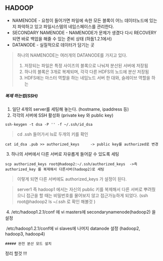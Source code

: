 ## HADOOP

- NAMENODE - 요청이 들어가면 파일에 속한 모든 블록이 어느 데이터노드에 있는지 파악하고  있고 파일시스템의 네임스페이스를 관리한다.
- SECONDARY NAMENODE - NAMENODE가 문제가 생겼다 다시 RECOVERY 되면 바로 백업을 해줄 수 있는 준비 상태 (하둡1.2.1에서)
- DATANODE - 실질적으로 데이터가 담기는 곳

> 하나의 NAMENODE는 여러개의 DATANODE를 가지고 있다. 
>
> 1. 저장되는 파일은 특정 사이즈의 블록으로 나눠져 분산된 서버에 저장됨
> 2. 하나의 블록은 3개로 복제되며, 각각 다른 HDFS의 노드에 분산 저장됨
> 3. HDFS에는 마스터 역할을 하는 네임노드 서버 한 대와, 슬레이브 역할을 하는 



##### 복제 하는법(SSH) 

1. 일단 4개의 server를 세팅해 놓는다. (hostname, ipaddress  등)
2.  각각의 서버에 SSH 활성화  (private key 와 public key) 

```
ssh-keygen -t dsa -P '' -f ~/.ssh/id_dsa
```

> cd .ssh 들어가서 ls로 두개의 키를 확인 

```
cat id_dsa .pub >> authorized_keys     -> public key를 authorized로 변경
```

​	3. 하나의 서버에서 다른 서버로 자유롭게 들어갈 수 있도록 세팅

```
scp authorized_keys root@hadoop2:~/.ssh/authorized_keys  ->즉 authorized_key 를 복제해서 다른서버(hadoop2)로 세팅
```

>  이렇게 되면 다른 서버에도 authorized_keys 가 설정이 된다. 

> server1 즉 hadoop1 에서는 자신의 public 키를 복제해서 다른 서버로 뿌려줬으니 접근을 할 때는 비밀번호를 물어보지 않고 접근가능하게 되었다. (ssh root@hadoop2 ls ~/.ssh 로 확인 해볼것 )



​    4. /etc/hadoop1.2.1/conf 에 vi masters에 secondarynamenode(hadoop2) 을 설정

​		/etc/hadoop1.2.1/conf에 vi slaves에 나머지 datanode 설정 (hadoop2, hadoop3,               		hadoop4)

    ##### 완전 분산 모드 설치

정리 할것 !!!